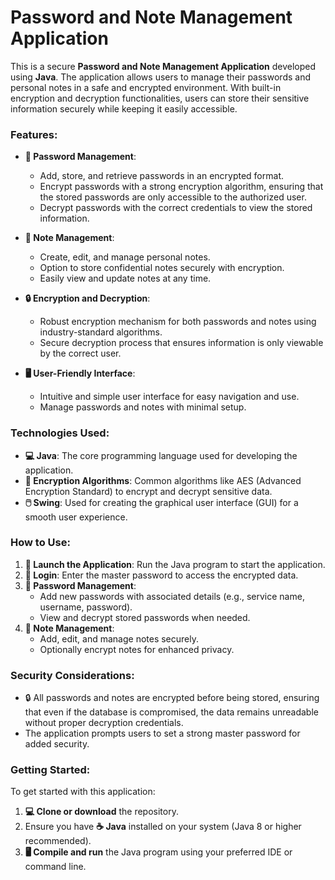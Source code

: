 # Password and Note Management Application

This is a secure **Password and Note Management Application** developed using **Java**. The application allows users to manage their passwords and personal notes in a safe and encrypted environment. With built-in encryption and decryption functionalities, users can store their sensitive information securely while keeping it easily accessible.

### Features:

- **🔑 Password Management**:  
  - Add, store, and retrieve passwords in an encrypted format.
  - Encrypt passwords with a strong encryption algorithm, ensuring that the stored passwords are only accessible to the authorized user.
  - Decrypt passwords with the correct credentials to view the stored information.

- **📝 Note Management**:  
  - Create, edit, and manage personal notes.
  - Option to store confidential notes securely with encryption.
  - Easily view and update notes at any time.

- **🔒 Encryption and Decryption**:  
  - Robust encryption mechanism for both passwords and notes using industry-standard algorithms.
  - Secure decryption process that ensures information is only viewable by the correct user.

- **🖥️ User-Friendly Interface**:  
  - Intuitive and simple user interface for easy navigation and use.
  - Manage passwords and notes with minimal setup.

### Technologies Used:

- **💻 Java**: The core programming language used for developing the application.
- **🔐 Encryption Algorithms**: Common algorithms like AES (Advanced Encryption Standard) to encrypt and decrypt sensitive data.
- **🖱️ Swing**: Used for creating the graphical user interface (GUI) for a smooth user experience.

### How to Use:

1. **🚀 Launch the Application**: Run the Java program to start the application.
2. **🔑 Login**: Enter the master password to access the encrypted data.
3. **🔑 Password Management**:  
   - Add new passwords with associated details (e.g., service name, username, password).
   - View and decrypt stored passwords when needed.
4. **📝 Note Management**:  
   - Add, edit, and manage notes securely.
   - Optionally encrypt notes for enhanced privacy.

### Security Considerations:

- 🔒 All passwords and notes are encrypted before being stored, ensuring that even if the database is compromised, the data remains unreadable without proper decryption credentials.
- The application prompts users to set a strong master password for added security.

### Getting Started:
To get started with this application:

1. **💻 Clone or download** the repository.
2. Ensure you have **☕ Java** installed on your system (Java 8 or higher recommended).
3. **🖥️ Compile and run** the Java program using your preferred IDE or command line.
